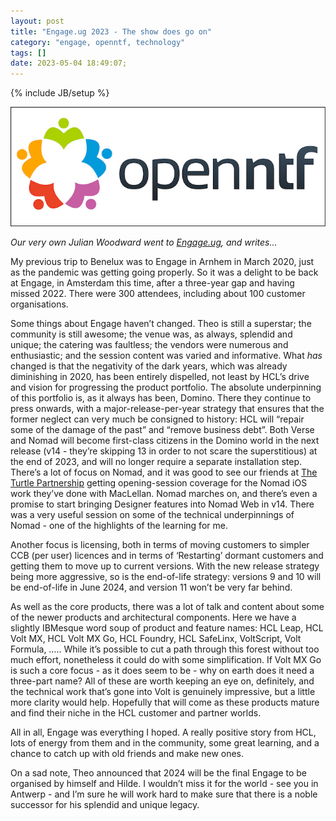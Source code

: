 ```yaml
---
layout: post
title: "Engage.ug 2023 - The show does go on"
category: "engage, openntf, technology"
tags: []
date: 2023-05-04 18:49:07;
---
```


{% include JB/setup %}

<div class="full-header">
  <img src="/assets/img/blog/openntf-logo.jpg" style="height: '136px'; width: '360px'" alt="OpenNTF logo" />
</div>

<i>Our very own Julian Woodward went to [Engage.ug](https://engage.ug/), and writes...</i>

My previous trip to Benelux was to Engage in Arnhem in March 2020, just as the pandemic was getting going properly. So it was a delight to be back at Engage, in Amsterdam this time, after a three-year gap and having missed 2022. There were 300 attendees, including about 100 customer organisations.

Some things about Engage haven’t changed. Theo is still a superstar; the community is still awesome; the venue was, as always, splendid and unique; the catering was faultless; the vendors were numerous and enthusiastic; and the session content was varied and informative.
What *has* changed is that the negativity of the dark years, which was already diminishing in 2020, has been entirely dispelled, not least by HCL’s drive and vision for progressing the product portfolio. The absolute underpinning of this portfolio is, as it always has been, Domino. There they continue to press onwards, with a major-release-per-year strategy that ensures that the former neglect can very much be consigned to history: HCL will “repair some of the damage of the past” and “remove business debt”. Both Verse and Nomad will become first-class citizens in the Domino world in the next release (v14 - they’re skipping 13 in order to not scare the superstitious) at the end of 2023, and will no longer require a separate installation step. There’s a lot of focus on Nomad, and it was good to see our friends at [The Turtle Partnership](https://www.turtlepartnership.com/) getting opening-session coverage for the Nomad iOS work they’ve done with MacLellan. Nomad marches on, and there’s even a promise to start bringing Designer features into Nomad Web in v14. There was a very useful session on some of the technical underpinnings of Nomad - one of the highlights of the learning for me.

Another focus is licensing, both in terms of moving customers to simpler CCB (per user) licences and in terms of ‘Restarting’ dormant customers and getting them to move up to current versions. With the new release strategy being more aggressive, so is the end-of-life strategy: versions 9 and 10 will be end-of-life in June 2024, and version 11 won’t be very far behind.

As well as the core products, there was a lot of talk and content about some of the newer products and architectural components. Here we have a slightly IBMesque word soup of product and feature names: HCL Leap, HCL Volt MX, HCL Volt MX Go, HCL Foundry, HCL SafeLinx, VoltScript, Volt Formula, ….. While it’s possible to cut a path through this forest without too much effort, nonetheless it could do with some simplification. If Volt MX Go is such a core focus - as it does seem to be - why on earth does it need a three-part name? All of these are worth keeping an eye on, definitely, and the technical work that’s gone into Volt is genuinely impressive, but a little more clarity would help. Hopefully that will come as these products mature and find their niche in the HCL customer and partner worlds.

All in all, Engage was everything I hoped. A really positive story from HCL, lots of energy from them and in the community, some great learning, and a chance to catch up with old friends and make new ones.

On a sad note, Theo announced that 2024 will be the final Engage to be organised by himself and Hilde. I wouldn’t miss it for the world - see you in Antwerp - and I’m sure he will work hard to make sure that there is a noble successor for his splendid and unique legacy.


